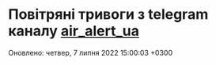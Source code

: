 # Повітряні тривоги з telegram каналу [air_alert_ua](https://t.me/air_alert_ua)

Оновлено:
четвер, 7 липня 2022 15:00:03 +0300
